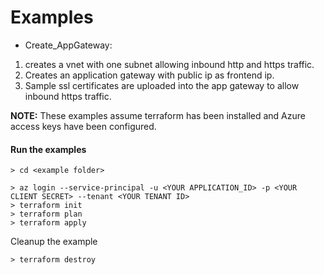 # Examples

* Create_AppGateway: 
1) creates a vnet with one subnet allowing inbound http and https traffic.
2) Creates an application gateway with public ip as frontend ip.
3) Sample ssl certificates are uploaded into the app gateway to allow inbound https traffic.

**NOTE:** These examples assume terraform has been installed and Azure access keys have been configured.

#### Run the examples

```
> cd <example folder>

> az login --service-principal -u <YOUR APPLICATION_ID> -p <YOUR CLIENT SECRET> --tenant <YOUR TENANT ID>
> terraform init
> terraform plan
> terraform apply
```

Cleanup the example
```
> terraform destroy

